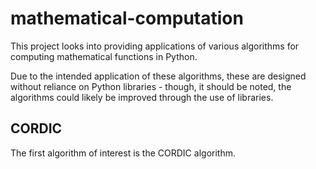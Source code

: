 # mathematical-computation
This project looks into providing applications of various algorithms for computing mathematical functions in Python. 

Due to the intended application of these algorithms, these are designed without reliance on Python libraries - though, it should be noted, the algorithms could likely be improved through the use of libraries.

## CORDIC
The first algorithm of interest is the CORDIC algorithm.